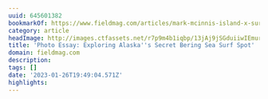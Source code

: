 ```yaml
---
uuid: 645601382
bookmarkOf: https://www.fieldmag.com/articles/mark-mcinnis-island-x-surf-book
category: article
headImage: http://images.ctfassets.net/r7p9m4b1iqbp/13jAj9jSGduiiwIEmur2Cb/dcd3c5a95bc6bb9a220c98164716fd4e/island-x-mark-mcinnis-21.jpg?w=1000
title: 'Photo Essay: Exploring Alaska''s Secret Bering Sea Surf Spot'
domain: fieldmag.com
description: 
tags: []
date: '2023-01-26T19:49:04.571Z'
highlights: 
---
```




